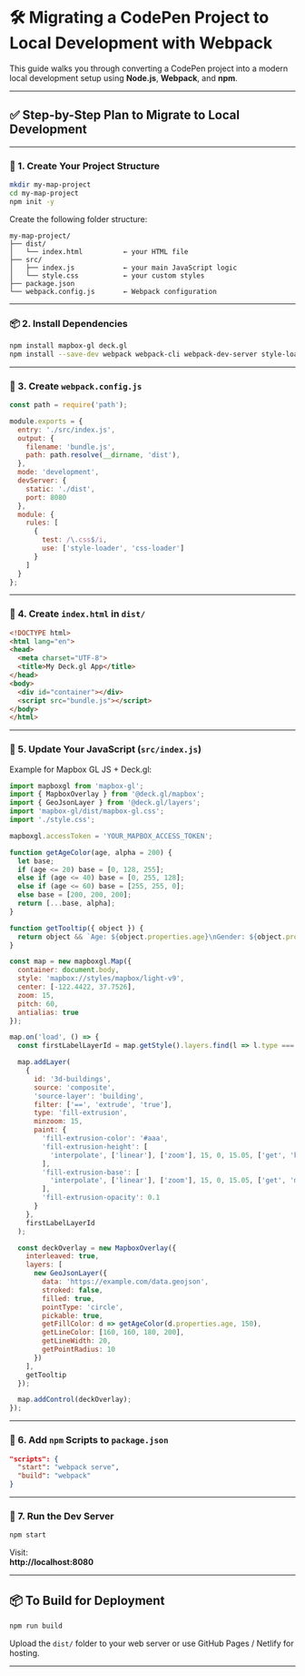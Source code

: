 # 🛠️ Migrating a CodePen Project to Local Development with Webpack

This guide walks you through converting a CodePen project into a modern local development setup using **Node.js**, **Webpack**, and **npm**.

---

## ✅ Step-by-Step Plan to Migrate to Local Development

---

### 📁 1. Create Your Project Structure

```bash
mkdir my-map-project
cd my-map-project
npm init -y
```

Create the following folder structure:

```
my-map-project/
├── dist/
│   └── index.html          ← your HTML file
├── src/
│   ├── index.js            ← your main JavaScript logic
│   └── style.css           ← your custom styles
├── package.json
└── webpack.config.js       ← Webpack configuration
```

---

### 📦 2. Install Dependencies

```bash
npm install mapbox-gl deck.gl
npm install --save-dev webpack webpack-cli webpack-dev-server style-loader css-loader
```

---

### 🧩 3. Create `webpack.config.js`

```js
const path = require('path');

module.exports = {
  entry: './src/index.js',
  output: {
    filename: 'bundle.js',
    path: path.resolve(__dirname, 'dist'),
  },
  mode: 'development',
  devServer: {
    static: './dist',
    port: 8080
  },
  module: {
    rules: [
      {
        test: /\.css$/i,
        use: ['style-loader', 'css-loader']
      }
    ]
  }
};
```

---

### 🧾 4. Create `index.html` in `dist/`

```html
<!DOCTYPE html>
<html lang="en">
<head>
  <meta charset="UTF-8">
  <title>My Deck.gl App</title>
</head>
<body>
  <div id="container"></div>
  <script src="bundle.js"></script>
</body>
</html>
```

---

### 🧠 5. Update Your JavaScript (`src/index.js`)

Example for Mapbox GL JS + Deck.gl:

```js
import mapboxgl from 'mapbox-gl';
import { MapboxOverlay } from '@deck.gl/mapbox';
import { GeoJsonLayer } from '@deck.gl/layers';
import 'mapbox-gl/dist/mapbox-gl.css';
import './style.css';

mapboxgl.accessToken = 'YOUR_MAPBOX_ACCESS_TOKEN';

function getAgeColor(age, alpha = 200) {
  let base;
  if (age <= 20) base = [0, 128, 255];
  else if (age <= 40) base = [0, 255, 128];
  else if (age <= 60) base = [255, 255, 0];
  else base = [200, 200, 200];
  return [...base, alpha];
}

function getTooltip({ object }) {
  return object && `Age: ${object.properties.age}\nGender: ${object.properties.gender}`;
}

const map = new mapboxgl.Map({
  container: document.body,
  style: 'mapbox://styles/mapbox/light-v9',
  center: [-122.4422, 37.7526],
  zoom: 15,
  pitch: 60,
  antialias: true
});

map.on('load', () => {
  const firstLabelLayerId = map.getStyle().layers.find(l => l.type === 'symbol').id;

  map.addLayer(
    {
      id: '3d-buildings',
      source: 'composite',
      'source-layer': 'building',
      filter: ['==', 'extrude', 'true'],
      type: 'fill-extrusion',
      minzoom: 15,
      paint: {
        'fill-extrusion-color': '#aaa',
        'fill-extrusion-height': [
          'interpolate', ['linear'], ['zoom'], 15, 0, 15.05, ['get', 'height']
        ],
        'fill-extrusion-base': [
          'interpolate', ['linear'], ['zoom'], 15, 0, 15.05, ['get', 'min_height']
        ],
        'fill-extrusion-opacity': 0.1
      }
    },
    firstLabelLayerId
  );

  const deckOverlay = new MapboxOverlay({
    interleaved: true,
    layers: [
      new GeoJsonLayer({
        data: 'https://example.com/data.geojson',
        stroked: false,
        filled: true,
        pointType: 'circle',
        pickable: true,
        getFillColor: d => getAgeColor(d.properties.age, 150),
        getLineColor: [160, 160, 180, 200],
        getLineWidth: 20,
        getPointRadius: 10
      })
    ],
    getTooltip
  });

  map.addControl(deckOverlay);
});
```

---

### 🏃 6. Add `npm` Scripts to `package.json`

```json
"scripts": {
  "start": "webpack serve",
  "build": "webpack"
}
```

---

### 🚀 7. Run the Dev Server

```bash
npm start
```

Visit:  
**http://localhost:8080**

---

## 📦 To Build for Deployment

```bash
npm run build
```

Upload the `dist/` folder to your web server or use GitHub Pages / Netlify for hosting.

---
